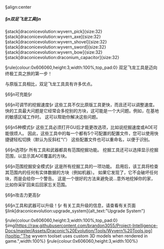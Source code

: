 §align:center
##### §n双足飞龙工具§n

§stack[draconicevolution:wyvern_pick]{size:32} §stack[draconicevolution:wyvern_axe]{size:32} §stack[draconicevolution:wyvern_shovel]{size:32} §stack[draconicevolution:wyvern_sword]{size:32} §stack[draconicevolution:wyvern_bow]{size:32} §stack[draconicevolution:draconium_capacitor]{size:32}

§rule{colour:0x606060,height:3,width:100%,top_pad:0}
双足飞龙工具是迈向终极工具之旅的第一步！

与原版工具相比，双足飞龙工具具有许多优点。

§6§n可充能§r

§6§n可调节的挖掘速度§r
这些工具不仅比原版工具更快，而且还可以调整速度。
快的工具最大问题是它经常会多挖别的方块，这可能是一个大问题。例如，在基地的敏感区域工作时。
这可以帮助你解决这些问题。

§6§n5种模式§r
这些工具必须打开GU后才能更改选项，比如说挖掘速度或AOE可能很烦人。
因此，这些工具中的每一个都有5个可配置的配置文件，您可以使用快捷键轻松切换（默认为反斜杠“\”）
这些配置文件也可以重命名，以便于识别。

§6§n选项§r
所有工具和武器都具有范围挖掘功能。 挖掘工具还可以选择显示挖掘范围，以显示其AOE覆盖的方块。

§6§n范围挖掘安全模式§r
这是所有挖掘工具的一项功能。 启用后，该工具将检查其范围内的任何有实体数据的方块（例如机器）。
如果它发现了，它不会破坏任何块，而是会给你一个警告。
这是一个很好的方法来避免说...意外地挖掉你的家，比如你采矿回来后回家忘关范围。

§6§n攻击力更高§r

§6§n工具和武器可以升级！§r
有关工具升级的信息，请查看有关页面§link[draconicevolution:upgrade_system]{alt_text:"Upgrade System"}

§rule{colour:0x606060,height:3,width:100%,top_pad:0}
§img[https://raw.githubusercontent.com/brandon3055/Project-Intelligence-Docs/master/Assets/Draconic%20Evolution/Tools/Wyvern%20Tools.jpg]{tooltip:"The wyvern toolset uses custom 3D models when rendered in game.",width:100%}
§rule{colour:0x606060,height:3,width:100%}